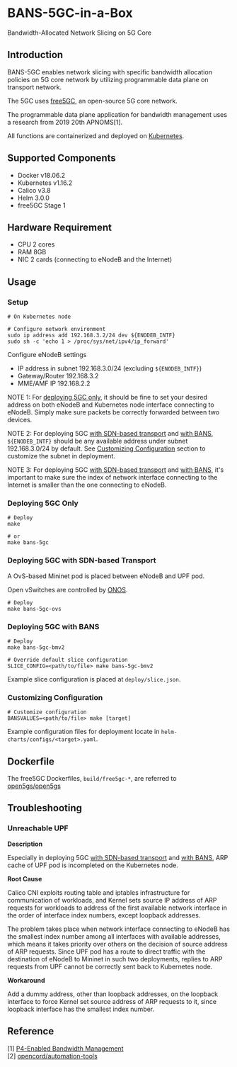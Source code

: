 # BANS-5GC-in-a-Box

Bandwidth-Allocated Network Slicing on 5G Core

## Introduction

BANS-5GC enables network slicing with specific bandwidth allocation policies on 5G core network by utilizing programmable data plane on transport network.

The 5GC uses [free5GC](https://www.free5gc.org/), an open-source 5G core network.

The programmable data plane application for bandwidth management uses a research from 2019 20th APNOMS[1].

All functions are containerized and deployed on [Kubernetes](https://github.com/kubernetes/kubernetes).

## Supported Components

- Docker v18.06.2
- Kubernetes v1.16.2
- Calico v3.8
- Helm 3.0.0
- free5GC Stage 1

## Hardware Requirement

- CPU 2 cores
- RAM 8GB
- NIC 2 cards (connecting to eNodeB and the Internet)

## Usage

### Setup

```ShellSession
# On Kubernetes node

# Configure network environment
sudo ip address add 192.168.3.2/24 dev ${ENODEB_INTF}
sudo sh -c 'echo 1 > /proc/sys/net/ipv4/ip_forward'
```

Configure eNodeB settings
- IP address in subnet 192.168.3.0/24 (excluding `${ENODEB_INTF}`)
- Gateway/Router 192.168.3.2
- MME/AMF IP 192.168.2.2

NOTE 1: For [deploying 5GC only](#deploying-5gc-only), it should be fine to set your desired address on both eNodeB and Kubernetes node interface connecting to eNodeB. Simply make sure packets be correctly forwarded between two devices.

NOTE 2: For deploying 5GC [with SDN-based transport](#deploying-5gc-with-sdn-based-transport) and [with BANS](#deploying-5gc-with-bans), `${ENODEB_INTF}` should be any available address under subnet 192.168.3.0/24 by default. See [Customizing Configuration](#customizing-configuration) section to customize the subnet in deployment.

NOTE 3: For deploying 5GC [with SDN-based transport](#deploying-5gc-with-sdn-based-transport) and [with BANS](#deploying-5gc-with-bans), it's important to make sure the index of network interface connecting to the Internet is smaller than the one connecting to eNodeB.

### Deploying 5GC Only

```ShellSession
# Deploy
make

# or
make bans-5gc
```

### Deploying 5GC with SDN-based Transport

A OvS-based Mininet pod is placed between eNodeB and UPF pod.

Open vSwitches are controlled by [ONOS](https://github.com/opennetworkinglab/onos).

```ShellSession
# Deploy
make bans-5gc-ovs
```

### Deploying 5GC with BANS

```ShellSession
# Deploy
make bans-5gc-bmv2

# Override default slice configuration
SLICE_CONFIG=<path/to/file> make bans-5gc-bmv2
```

Example slice configuration is placed at `deploy/slice.json`.

### Customizing Configuration

```ShellSession
# Customize configuration
BANSVALUES=<path/to/file> make [target]
```

Example configuration files for deployment locate in `helm-charts/configs/<target>.yaml`.

## Dockerfile

The free5GC Dockerfiles, `build/free5gc-*`, are referred to [open5gs/open5gs](https://github.com/open5gs/open5gs/tree/master/docker)

## Troubleshooting

### Unreachable UPF

**Description**

Especially in deploying 5GC [with SDN-based transport](#deploying-5gc-with-sdn-based-transport) and [with BANS](#deploying-5gc-with-bans), ARP cache of UPF pod is incompleted on the Kubernetes node.

**Root Cause**

Calico CNI exploits routing table and iptables infrastructure for communication of workloads, and Kernel sets source IP address of ARP requests for workloads to address of the first available network interface in the order of interface index numbers, except loopback addresses.

The problem takes place when network interface connecting to eNodeB has the smallest index number among all interfaces with available addresses, which means it takes priority over others on the decision of source address of ARP requests. Since UPF pod has a route to direct traffic with the destination of eNodeB to Mininet in such two deployments, replies to ARP requests from UPF cannot be correctly sent back to Kubernetes node.

**Workaround**

Add a dummy address, other than loopback addresses, on the loopback interface to force Kernel set source address of ARP requests to it, since loopback interface has the smallest index number.

## Reference
[1] [P4-Enabled Bandwidth Management](https://ieeexplore.ieee.org/abstract/document/8892909)\
[2] [opencord/automation-tools](https://github.com/opencord/automation-tools)
